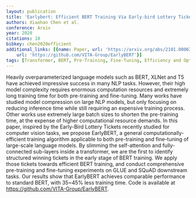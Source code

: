 ```yaml
---
layout: publication
title: 'Earlybert: Efficient BERT Training Via Early-bird Lottery Tickets'
authors: Xiaohan Chen et al.
conference: Arxiv
year: 2020
citations: 18
bibkey: chen2020efficient
additional_links: [{name: Paper, url: 'https://arxiv.org/abs/2101.00063'}, {name: Code,
    url: 'https://github.com/VITA-Group/EarlyBERT'}]
tags: [Transformer, BERT, Pre-Training, Fine-Tuning, Efficiency and Optimization]
---
```

Heavily overparameterized language models such as BERT, XLNet and T5 have
achieved impressive success in many NLP tasks. However, their high model
complexity requires enormous computation resources and extremely long training
time for both pre-training and fine-tuning. Many works have studied model
compression on large NLP models, but only focusing on reducing inference time
while still requiring an expensive training process. Other works use extremely
large batch sizes to shorten the pre-training time, at the expense of higher
computational resource demands. In this paper, inspired by the Early-Bird
Lottery Tickets recently studied for computer vision tasks, we propose
EarlyBERT, a general computationally-efficient training algorithm applicable to
both pre-training and fine-tuning of large-scale language models. By slimming
the self-attention and fully-connected sub-layers inside a transformer, we are
the first to identify structured winning tickets in the early stage of BERT
training. We apply those tickets towards efficient BERT training, and conduct
comprehensive pre-training and fine-tuning experiments on GLUE and SQuAD
downstream tasks. Our results show that EarlyBERT achieves comparable
performance to standard BERT, with 35~45% less training time. Code is available
at https://github.com/VITA-Group/EarlyBERT.